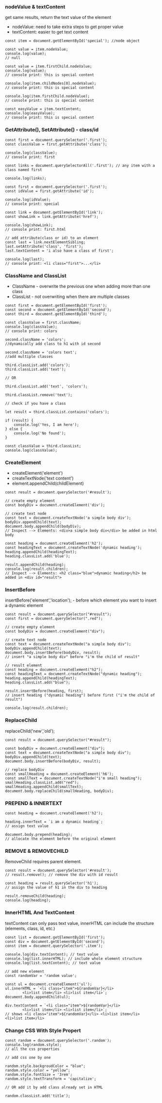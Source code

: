 ### nodeValue & textContent

get same results, return the text value of the element

- nodeValue: need to take extra steps to get proper value 
- textContent: easier to get text content

```
const item = document.getElementById('special'); //node object

const value = item.nodeValue;
console.log(value);
// null

const value = item.firstChild.nodeValue;
console.log(value); 
// console print: this is special content

console.log(item.childNodes[0].nodeValue);  
// console print: this is special content

console.log(item.firstChild.nodeValue);  
// console print: this is special content
```
```
const easyValue = item.textContent;
console.log(easyValue); 
// console print: this is special content
```

### GetAttribute(), SetAttribute() - class/id

```
const first = document.querySelector('.first');
const classValue = first.getAttribute('class');

console.log(classValue); 
// console print: first
```
```
const links = document.querySelectorAll('.first'); // any item with a class named first

console.log(links);
```
```
const first = document.querySelector('.first');
const idValue = first.getAttribute('id');

console.log(idValue); 
// console print: special
```
```
const link = document.getElementById('link');
const showLink = link.getAttribute('href');

console.log(showLink); 
// console print: first.html
```
```
// add attribute(class or id) to an element
const last = link.nextElementSibling;
last.setAttribute('class', 'first');
last.textContent = 'i also have a class of first';

console.log(last); 
// console print: <li class="first">...</li>
```

### ClassName and ClassList

- ClassName - overwrite the previous one when adding more than one class 
- ClassList - not overwriting when there are multiple classes

```
const first = document.getElementById('first');
const second = document.getElementById('second');
const third = document.getElementById('third');

const classValue = first.className;
console.log(classValue); 
// console print: colors

second.className = 'colors'; 
//dynamically add class to h1 with id second

second.className = 'colors text'; 
//add multiple classes
```
```
third.classList.add('colors');
third.classList.add('text');

// OR

third.classList.add('text', 'colors');

third.classList.remove('text');
```
```
// check if you have a class

let result = third.classList.contains('colors');

if (result) {
    console.log('Yes, I am here');
} else {
    console.log('No found');
}

const classValue = third.classList;
console.log(classValue);
```

### CreateElement

- createElement('element')
- createTextNode('text content')
- element.appendChild(childElement)

```
const result = document.querySelector('#result');

// create empty element
const bodyDiv = document.createElement('div');

// create text node
const text = document.createTextNode('a simple body div');
bodyDiv.appendChild(text);
document.body.appendChild(bodyDiv);
// Inspect --> Elements: <div>a simple body div</div> be added in html body
```
```
const heading = document.createElement('h2');
const headingText = document.createTextNode('dynamic heading');
heading.appendChild(headingText);
heading.classList.add('blue');

result.appendChild(heading);
console.log(result.children);
// Inspect --> Elements: <h2 class="blue">dynamic heading</h2> be added in <div id="result">
```

### InsertBefore

insertBefore('element','location'); - before which element you want to insert a dynamic element

```
const result = document.querySelector("#result");
const first = document.querySelector(".red");

// create empty element
const bodyDiv = document.createElement("div");

// create text node
const text = document.createTextNode("a simple body div");
bodyDiv.appendChild(text);
document.body.insertBefore(bodyDiv, result);
// insert "a simple body div" before "i'm the child of result"
```
```
// result element
const heading = document.createElement("h2");
const headingText = document.createTextNode("dynamic heading");
heading.appendChild(headingText);
heading.classList.add("blue");

result.insertBefore(heading, first);
// insert heading ("dynamic heading") before first ("i'm the child of result")

console.log(result.children);
```

### ReplaceChild

replaceChild('new','old');

```
const result = document.querySelector("#result");

const bodyDiv = document.createElement("div");
const text = document.createTextNode("a simple body div");
bodyDiv.appendChild(text);
document.body.insertBefore(bodyDiv, result);

// replace bodyDiv
const smallHeading = document.createElement('h6');
const smallText = document.createTextNode("i'm small heading");
smallHeading.classList.add("red");
smallHeading.appendChild(smallText);
document.body.replaceChild(smallHeading, bodyDiv);
```

### PREPEND & INNERTEXT

```
const heading = document.createElement('h2');

heading.innerText = `i am a dynamic heading`; 
// assign text value

document.body.prepend(heading); 
// allocate the element before the original element
```

### REMOVE & REMOVECHILD

RemoveChild requires parent element.

```
const result = document.querySelector('#result');
// result.remove(); // remove the div with id result

const heading = result.querySelector('h1'); 
// assign the value of h1 in the div to heading

result.removeChild(heading);
console.log(heading);
```

### InnerHTML And TextContent

textContent can only pass text value, innerHTML can include the structure (elements, class, id, etc.)

```
const list = document.getElementById('first');
const div = document.getElementById('second');
const item = document.querySelector('.item');

console.log(div.textContent); // text value
console.log(list.innerHTML); // include whole element structure
console.log(list.textContent); // text value
```
```
// add new element 
const randomVar = 'random value';

const ul = document.createElement('ul');
ul.innerHTML = `<li class="item">${randomVar}</li>
        <li>list item</li> <li>list item</li>`;
document.body.appendChild(ul);

div.textContent = `<li class="item">${randomVar}</li>
        <li>list item</li> <li>list item</li>`; 
// shows <li class="item">${randomVar}</li> <li>list item</li> <li>list item</li>
```

### Change CSS With Style Propert

```
const random = document.querySelector('.random');
console.log(random.style); 
// all the css properties

// add css one by one

random.style.backgroudColor = "blue";
random.style.color = "yellow";
random.style.fontSize = '3rem';
random.style.textTransform = 'capitalize';

// OR add it by add class already set in HTML

random.classList.add('title');
```
